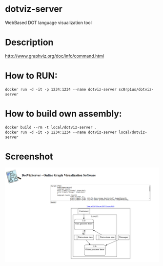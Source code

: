 # dotviz-server
WebBased DOT language visualization tool

# Description

http://www.graphviz.org/doc/info/command.html

# How to RUN:

```
docker run -d -it -p 1234:1234 --name dotviz-server sc0rp1us/dotviz-server
```

# How to build own assembly:

```
docker build --rm -t local/dotviz-server .
docker run -d -it -p 1234:1234 --name dotviz-server local/dotviz-server
```

# Screenshot

![alt tag](DotVizServer_screenshot.png)

